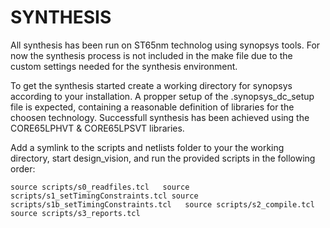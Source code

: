 SYNTHESIS
==========
All synthesis has been run on ST65nm technolog using synopsys tools. For now the synthesis process is not included in the make file due to the custom settings needed for the synthesis environment.

To get the synthesis started create a working directory for synopsys according to your installation. A propper setup of the .synopsys_dc_setup file is expected, containing a reasonable definition of libraries for the choosen technology. Successfull synthesis has been achieved using the CORE65LPHVT & CORE65LPSVT libraries. 

Add a symlink to the scripts and netlists folder to your the working directory, start design_vision, and run the provided scripts in the following order:

`
source scripts/s0_readfiles.tcl  
source scripts/s1_setTimingConstraints.tcl
source scripts/s1b_setTimingConstraints.tcl  
source scripts/s2_compile.tcl  
source scripts/s3_reports.tcl
`


